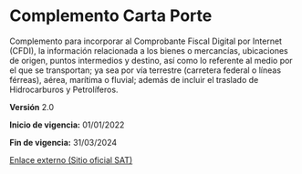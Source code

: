# Complemento Carta Porte

Complemento para incorporar al Comprobante Fiscal Digital por Internet (CFDI), la información relacionada a los bienes o mercancías, ubicaciones de origen, puntos 
intermedios y destino, así como lo referente al medio por el que se transportan; ya sea por vía terrestre (carretera federal o líneas férreas), aérea, marítima o fluvial; además de incluir el traslado de Hidrocarburos y Petrolíferos.

**Versión** 2.0

**Inicio de vigencia:** 01/01/2022

**Fin de vigencia:** 31/03/2024

[Enlace externo (Sitio oficial SAT)](http://omawww.sat.gob.mx/tramitesyservicios/Paginas/complemento_carta_porte.htm)
